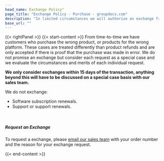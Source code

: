 ```yaml
---
head_name: Exchange Policy"
page_title: "Exchange Policy - Purchase - groupdocs.com"
description: "In limited circumstances we will authorize an exchange from one product to another after purchase."
base_url: ""
---
```

{{< rightPanel >}}
{{< start-content >}}
From time-to-time we have customers who purchase the wrong product, or products for the wrong platform. These cases are treated differently than product refunds and are only accepted if there is proof that the purchase was made in error. We do not promise an exchange but consider each request as a special case and we evaluate the circumstances and merits of each individual request.

**We only consider exchanges within 15 days of the transaction, anything beyond this will have to be discussed on a special case basis with our sales team.**

We do not exchange:

* Software subscription renewals.
* Support or support renewals.

&nbsp;  
##### **Request an Exchange**
To request a exchange, please [email our sales team](https://about.groupdocs.com/contact/) with your order number and the reason for your exchange request.

{{< end-content >}}